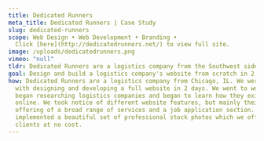 ```yaml
---
title: Dedicated Runners
meta_title: Dedicated Runners | Case Study
slug: dedicated-runners
scope: Web Design • Web Development • Branding •
  Click [here](http://dedicatedrunners.net/) to view full site.
image: /uploads/dedicatedrunners.png
vimeo: "null"
tldr: Dedicated Runners are a logistics company from the Southwest side of Chicago.
goal: Design and build a logistics company's website from scratch in 2 days.
how: Dedicated Runners are a logistics company from Chicago, IL. We were tasked
  with designing and developing a full website in 2 days. We went to work and
  began researching logistics companies and began to learn how they exist
  online. We took notice of different website features, but mainly their
  offering of a broad range of services and a job application section. We also
  implemented a beautiful set of professional stock photos which we offer to our
  clients at no cost.
---
```

